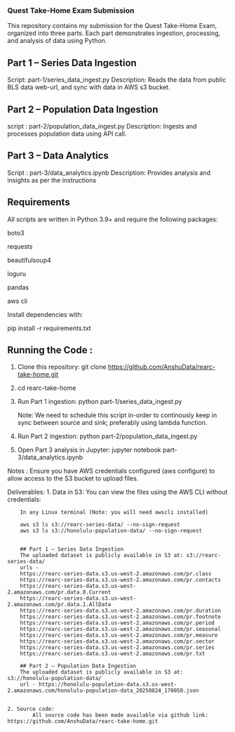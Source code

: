### Quest Take-Home Exam Submission

This repository contains my submission for the Quest Take-Home Exam, organized into three parts. 
Each part demonstrates ingestion, processing, and analysis of data using Python.

## Part 1 – Series Data Ingestion
Script: part-1/series_data_ingest.py
Description:
    Reads the data from public BLS data web-url, and sync with data in AWS s3 bucket.


## Part 2 – Population Data Ingestion
script : part-2/population_data_ingest.py
Description:
    Ingests and processes population data using API call.

## Part 3 – Data Analytics
Script : part-3/data_analytics.ipynb
Description:
    Provides analysis and insights as per the instructions

## Requirements
All scripts are written in Python 3.9+ and require the following packages:

boto3

requests

beautifulsoup4

loguru

pandas

aws cli

Install dependencies with:

pip install -r requirements.txt


## Running the Code :

1. Clone this repository: git clone https://github.com/AnshuData/rearc-take-home.git

2. cd rearc-take-home 

3. Run Part 1 ingestion: python part-1/series_data_ingest.py
   
    Note: We need to schedule this script in-order to continously keep in sync between source and sink; preferably using lambda function.

5. Run Part 2 ingestion: python part-2/population_data_ingest.py

6. Open Part 3 analysis in Jupyter: jupyter notebook part-3/data_analytics.ipynb

Notes : Ensure you have AWS credentials configured (aws configure) to allow access to the S3 bucket to upload files.


Deliverables:
    1. Data in S3:
        You can view the files using the AWS CLI without credentials:

        In any Linux terminal (Note: you will need awscli installed)

        aws s3 ls s3://rearc-series-data/ --no-sign-request
        aws s3 ls s3://honolulu-population-data/ --no-sign-request


        ## Part 1 – Series Data Ingestion
        The uploaded dataset is publicly available in S3 at: s3://rearc-series-data/
        urls -
        https://rearc-series-data.s3.us-west-2.amazonaws.com/pr.class
        https://rearc-series-data.s3.us-west-2.amazonaws.com/pr.contacts
        https://rearc-series-data.s3.us-west-2.amazonaws.com/pr.data.0.Current
        https://rearc-series-data.s3.us-west-2.amazonaws.com/pr.data.1.AllData
        https://rearc-series-data.s3.us-west-2.amazonaws.com/pr.duration
        https://rearc-series-data.s3.us-west-2.amazonaws.com/pr.footnote
        https://rearc-series-data.s3.us-west-2.amazonaws.com/pr.period
        https://rearc-series-data.s3.us-west-2.amazonaws.com/pr.seasonal
        https://rearc-series-data.s3.us-west-2.amazonaws.com/pr.measure
        https://rearc-series-data.s3.us-west-2.amazonaws.com/pr.sector
        https://rearc-series-data.s3.us-west-2.amazonaws.com/pr.series
        https://rearc-series-data.s3.us-west-2.amazonaws.com/pr.txt

        ## Part 2 – Population Data Ingestion
        The uploaded dataset is publicly available in S3 at: s3://honolulu-population-data/
        url - https://honolulu-population-data.s3.us-west-2.amazonaws.com/honolulu-population-data_20250824_170058.json


    2. Source code: 
            All source code has been made available via github link: https://github.com/AnshuData/rearc-take-home.git
